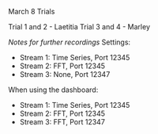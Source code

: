 March 8 Trials

Trial 1 and 2 - Laetitia 
Trial 3 and 4 - Marley

*Notes for further recordings*
Settings: 
- Stream 1: Time Series, Port 12345
- Stream 2: FFT, Port 12345
- Stream 3: None, Port 12347

When using the dashboard: 
- Stream 1: Time Series, Port 12345
- Stream 2: FFT, Port 12345
- Stream 3: FFT, Port 12347
